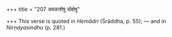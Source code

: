 +++
title = "207 अवकाशेषु चोक्षेषु"

+++
This verse is quoted in *Hemādri* (Śrāddha, p. 55); — and in
*Nirṇayasindhu* (p. 281.)
